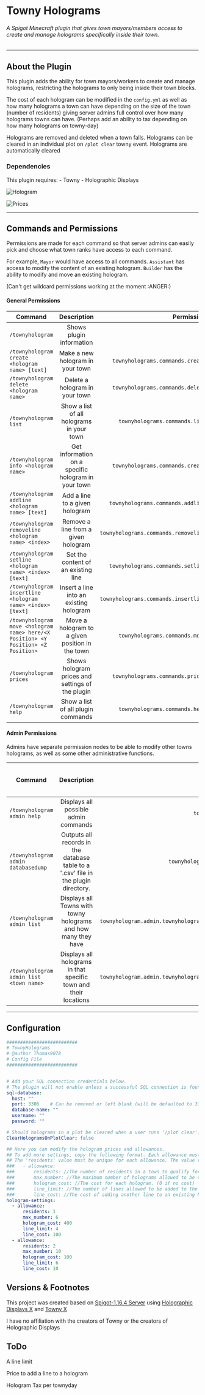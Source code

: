 # Towny Holograms
###### A Spigot Minecraft plugin that gives town mayors/members access to create and manage holograms specifically inside their town.

---

## About the Plugin

This plugin adds the ability for town mayors/workers to create and manage holograms, restricting the holograms to only being inside their town blocks.

The cost of each hologram can be modified in the `config.yml` as well as how many holograms a town can have depending on the size of the town (number of residents) giving server admins full control over how many holograms towns can have.
(Perhaps add an ability to tax depending on how many holograms on towny-day)

Holograms are removed and deleted when a town falls.
Holograms can be cleared in an individual plot on `/plot clear` towny event.
Holograms are automatically cleared


### Dependencies

This plugin requires:
    - Towny
    - Holographic Displays

![Hologram](https://imgur.com/ldZ63VQ.png)

![Prices](https://imgur.com/LvYDQNH.png)

---

## Commands and Permissions

Permissions are made for each command so that server admins can easily pick and choose what town ranks have access to each command.

For example, `Mayor` would have access to all commands. `Assistant` has access to modify the content of an existing hologram. `Builder` has the ability to modify and move an existing hologram.

(Can't get wildcard permissions working at the moment :ANGER:)

#### General Permissions

| Command                                              | Description                                | Permission                    |
| -----------------------------------------------------|:------------------------------------------:| -----------------------------:|
| `/townyhologram`                                     | Shows plugin information                   |                               |
| `/townyhologram create <hologram name> [text]`       | Make a new hologram in your town           | `townyholograms.commands.create` |
| `/townyhologram delete <hologram name>`              | Delete a hologram in your town             | `townyholograms.commands.delete` |
| `/townyhologram list`                                | Show a list of all holograms in your town  | `townyholograms.commands.list`   |
| `/townyhologram info <hologram name> `               | Get information on a specific hologram in your town | `townyholograms.commands.create` |
| `/townyhologram addline <hologram name> [text]`      | Add a line to a given hologram             | `townyholograms.commands.addline`|
| `/townyhologram removeline <hologram name> <index>`  | Remove a line from a given hologram        | `townyholograms.commands.removeline` |
| `/townyhologram setline <hologram name> <index> [text]` | Set the content of an existing line     | `townyholograms.commands.setline` |
| `/townyhologram insertline <hologram name> <index> [text]` | Insert a line into an existing hologram           | `townyholograms.commands.insertline` |
| `/townyhologram move <hologram name> here/<X Position> <Y Position> <Z Position>` | Move a hologram to a given position in the town | `townyholograms.commands.move` |
| `/townyhologram prices`                                | Shows hologram prices and settings of the plugin         | `townyholograms.commands.prices` |
| `/townyhologram help`                                | Show a list of all plugin commands         | `townyholograms.commands.help` |



#### Admin Permissions

Admins have separate permission nodes to be able to modify other towns holograms, as well as some other administrative functions.

| Command                                              | Description                                | Permission                    | Can be executed in console    |
| -----------------------------------------------------|:------------------------------------------:| -----------------------------:| -----------------------------:|
| `/townyhologram admin help`                          | Displays all possible admin commands       | `townyhologram.admin.help`    | Yes                           |
| `/townyhologram admin databasedump`                  | Outputs all records in the database table to a '.csv' file in the plugin directory.                                          | `townyhologram.admin.databasedump` | Yes                           |
| `/townyhologram admin list`                          | Displays all Towns with towny holograms and how many they have | `townyhologram.admin.townyholograms.admin.listholograms`    | Yes                           |
| `/townyhologram admin list <town name>`                          | Displays all holograms in that specific town and their locations | `townyhologram.admin.townyholograms.admin.listholograms`    | Yes                           |

---


## Configuration

```yaml
##########################
# TownyHolograms
# @author Thomas9078
# Config File
##########################


# Add your SQL connection credentials below.
# The plugin will not enable unless a successful SQL connection is found.
sql-database:
  host: ""
  port: 3306    # Can be removed or left blank (will be defaulted to 3306)
  database-name: ""
  username: ""
  password: ""

# Should holograms in a plot be cleared when a user runs '/plot clear'.
ClearHologramsOnPlotClear: false

## Here you can modify the hologram prices and allowances.
## To add more settings, copy the following format. Each allowance must have.
## The 'residents' value must be unique for each allowance. The value represents how many players must be in a town to qualify for that level of prices/quantities.
###   - allowance:
###       residents: //The number of residents in a town to qualify for this level. (Must be > 1 and differ from another allowance)
###       max_number: //The maximum number of holograms allowed to be created in the town. (Must be > 1)
###       hologram_cost: //The cost for each hologram. (0 if no cost)
###       line_limit: //The number of lines allowed to be added to the holograms. (0 if no line limit)
###       line_cost: //The cost of adding another line to an existing hologram. (0 if no per-line cost)
hologram-settings:
  - allowance:
      residents: 1
      max_number: 6
      hologram_cost: 400
      line_limit: 4
      line_cost: 100
  - allowance:
      residents: 2
      max_number: 10
      hologram_cost: 100
      line_limit: 6
      line_cost: 10
```

## Versions & Footnotes

This project was created based on [Spigot-1.16.4 Server](https://getbukkit.org/get/MvbtKzCMFRVUPyKHvZ0cmiThXiiTSe92) using [Holographic Displays X](X) and [Towny X](X)




I have no affiliation with the creators of Towny or the creators of Holographic Displays


## ToDo

A line limit

Price to add a line to a hologram

Hologram Tax per townyday
